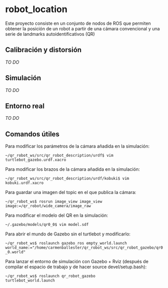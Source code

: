 # robot_location
Este proyecto consiste en un conjunto de nodos de ROS que permiten obtener la posición de un robot a partir de una cámara convencional y una serie de landmarks autoidentificativos (QR)

## Calibración y distorsión
<i>TO DO</i>

## Simulación
<i>TO DO</i>

## Entorno real
<i>TO DO</i>

## Comandos útiles

Para modificar los parámetros de la cámara añadida en la simulación:

<code>~/qr_robot_ws/src/qr_robot_description/urdf$ vim turtlebot_gazebo.urdf.xacro</code>

Para modificar los brazos de la cámara añadida en la simulación:

<code>~/qr_robot_ws/src/qr_robot_description/urdf/kobuki$ vim kobuki.urdf.xacro</code>

Para guardar una imagen del topic en el que publica la cámara:

<code>~/qr_robot_ws$ rosrun image_view image_view image:=/qr_robot/wide_camera/image_raw</code>

Para modificar el modelo del QR en la simulación: 

<code>~/.gazebo/models/qr0_0$ vim model.sdf</code>

Para abrir el mundo de Gazebo sin el turtlebot y modificarlo:

<code>~/qr_robot_ws$ roslaunch gazebo_ros empty_world.launch world_name:="/home/carmenballester/qr_robot_ws/src/qr_robot_gazebo/qr0_0.world"</code>

Para lanzar el entorno de simulación con Gazebo + Rviz (después de compilar el espacio de trabajo y de hacer source devel/setup.bash): 

<code>~/qr_robot_ws$ roslaunch qr_robot_gazebo turtlebot_world.launch</code>









